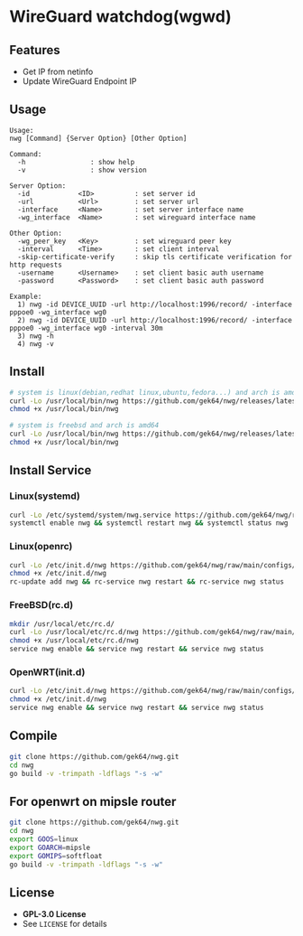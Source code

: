 # WireGuard watchdog(wgwd)

## Features

- Get IP from netinfo
- Update WireGuard Endpoint IP

## Usage

```
Usage:
nwg [Command] {Server Option} [Other Option]
	
Command:
  -h                : show help
  -v                : show version

Server Option:
  -id            <ID>          : set server id
  -url           <Url>         : set server url
  -interface     <Name>        : set server interface name
  -wg_interface  <Name>        : set wireguard interface name

Other Option:
  -wg_peer_key   <Key>         : set wireguard peer key
  -interval      <Time>        : set client interval
  -skip-certificate-verify     : skip tls certificate verification for http requests
  -username      <Username>    : set client basic auth username
  -password      <Password>    : set client basic auth password
	
Example:
  1) nwg -id DEVICE_UUID -url http://localhost:1996/record/ -interface pppoe0 -wg_interface wg0
  2) nwg -id DEVICE_UUID -url http://localhost:1996/record/ -interface pppoe0 -wg_interface wg0 -interval 30m
  3) nwg -h
  4) nwg -v
```

## Install

```sh
# system is linux(debian,redhat linux,ubuntu,fedora...) and arch is amd64
curl -Lo /usr/local/bin/nwg https://github.com/gek64/nwg/releases/latest/download/nwg-linux-386
chmod +x /usr/local/bin/nwg

# system is freebsd and arch is amd64
curl -Lo /usr/local/bin/nwg https://github.com/gek64/nwg/releases/latest/download/nwg-freebsd-amd64
chmod +x /usr/local/bin/nwg
```

## Install Service

### Linux(systemd)

```sh
curl -Lo /etc/systemd/system/nwg.service https://github.com/gek64/nwg/raw/main/configs/nwg.service
systemctl enable nwg && systemctl restart nwg && systemctl status nwg
```

### Linux(openrc)

```sh
curl -Lo /etc/init.d/nwg https://github.com/gek64/nwg/raw/main/configs/nwg.openrc
chmod +x /etc/init.d/nwg
rc-update add nwg && rc-service nwg restart && rc-service nwg status
```

### FreeBSD(rc.d)

```sh
mkdir /usr/local/etc/rc.d/
curl -Lo /usr/local/etc/rc.d/nwg https://github.com/gek64/nwg/raw/main/configs/nwg.rcd
chmod +x /usr/local/etc/rc.d/nwg
service nwg enable && service nwg restart && service nwg status
```

### OpenWRT(init.d)

```sh
curl -Lo /etc/init.d/nwg https://github.com/gek64/nwg/raw/main/configs/nwg.initd
chmod +x /etc/init.d/nwg
service nwg enable && service nwg restart && service nwg status
```

## Compile

```sh
git clone https://github.com/gek64/nwg.git
cd nwg
go build -v -trimpath -ldflags "-s -w"
```

## For openwrt on mipsle router

```sh
git clone https://github.com/gek64/nwg.git
cd nwg
export GOOS=linux
export GOARCH=mipsle
export GOMIPS=softfloat
go build -v -trimpath -ldflags "-s -w"
```

## License

- **GPL-3.0 License**
- See `LICENSE` for details
